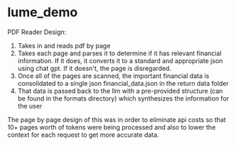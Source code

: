 # lume_demo

PDF Reader Design:


1. Takes in and reads pdf by page
2. Takes each page and parses it to determine if it has relevant financial information.
    If it does, it converts it to a standard and appropriate json using chat gpt.
    If it doesn't, the page is disregarded.
3. Once all of the pages are scanned, the important financial data is consolidated to a single json financial_data.json in the return data folder
4. That data is passed back to the llm with a pre-provided structure (can be found in the formats directory) which synthesizes the information for the user


The page by page design of this was in order to eliminate api costs so that 10+ pages worth of tokens were being processed and also to lower the context for each request to get more accurate data.
